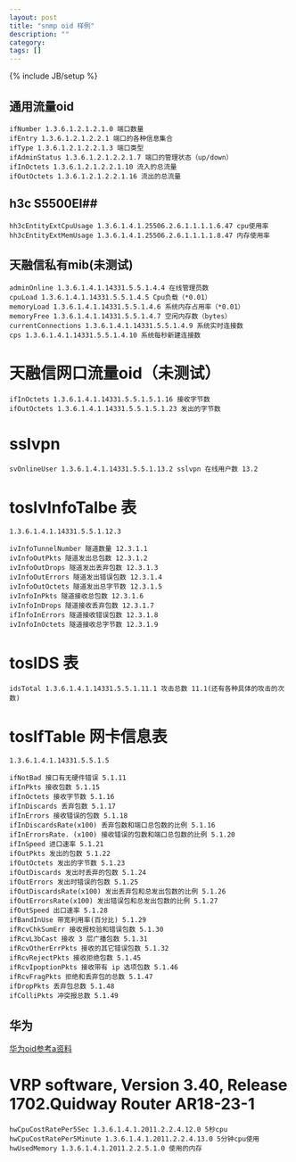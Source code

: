 ```yaml
---
layout: post
title: "snmp oid 样例"
description: ""
category: 
tags: []
---
```

{% include JB/setup %}

## 通用流量oid ##

	ifNumber 1.3.6.1.2.1.2.1.0 端口数量
	ifEntry 1.3.6.1.2.1.2.2.1 端口的各种信息集合
	ifType 1.3.6.1.2.1.2.2.1.3 端口类型
	ifAdminStatus 1.3.6.1.2.1.2.2.1.7 端口的管理状态（up/down）
	ifInOctets 1.3.6.1.2.1.2.2.1.10 流入的总流量
	ifOutOctets 1.3.6.1.2.1.2.2.1.16 流出的总流量

## h3c S5500EI##

	hh3cEntityExtCpuUsage 1.3.6.1.4.1.25506.2.6.1.1.1.1.6.47 cpu使用率
	hh3cEntityExtMemUsage 1.3.6.1.4.1.25506.2.6.1.1.1.1.8.47 内存使用率

## 天融信私有mib(未测试) ##

	adminOnline 1.3.6.1.4.1.14331.5.5.1.4.4 在线管理员数
	cpuLoad 1.3.6.1.4.1.14331.5.5.1.4.5 Cpu负载（*0.01）
	memoryLoad 1.3.6.1.4.1.14331.5.5.1.4.6 系统内存占用率（*0.01）
	memoryFree 1.3.6.1.4.1.14331.5.5.1.4.7 空闲内存数（bytes）
	currentConnections 1.3.6.1.4.1.14331.5.5.1.4.9 系统实时连接数
	cps 1.3.6.1.4.1.14331.5.5.1.4.10 系统每秒新建连接数

# 天融信网口流量oid（未测试） #

	ifInOctets 1.3.6.1.4.1.14331.5.5.1.5.1.16 接收字节数
	ifOutOctets 1.3.6.1.4.1.14331.5.5.1.5.1.23 发出的字节数

# sslvpn  #

	svOnlineUser 1.3.6.1.4.1.14331.5.5.1.13.2 sslvpn 在线用户数 13.2

# tosIvInfoTalbe 表 #

	1.3.6.1.4.1.14331.5.5.1.12.3

	ivInfoTunnelNumber 隧道数量 12.3.1.1
	ivInfoOutPkts 隧道发出总包数 12.3.1.2
	ivInfoOutDrops 隧道发出丢弃包数 12.3.1.3
	ivInfoOutErrors 隧道发出错误包数 12.3.1.4
	ivInfoOutOctets 隧道发出总字节数 12.3.1.5
	ivInfoInPkts 隧道接收总包数 12.3.1.6
	ivInfoInDrops 隧道接收丢弃包数 12.3.1.7
	ifInfoInErrors 隧道接收错误包数 12.3.1.8
	ivInfoInOctets 隧道接收总字节数 12.3.1.9

# tosIDS 表 #

	idsTotal 1.3.6.1.4.1.14331.5.5.1.11.1 攻击总数 11.1(还有各种具体的攻击的次数)
	

# tosIfTable 网卡信息表 #

	1.3.6.1.4.1.14331.5.5.1.5

	ifNotBad 接口有无硬件错误 5.1.11
	ifInPkts 接收包数 5.1.15
	ifInOctets 接收字节数 5.1.16
	ifInDiscards 丢弃包数 5.1.17
	ifInErrors 接收错误的包数 5.1.18
	ifInDiscardsRate(x100) 丢弃包数和端口总包数的比例 5.1.16
	ifInErrorsRate. (x100) 接收错误的包数和端口总包数的比例 5.1.20
	ifInSpeed 进口速率 5.1.21
	ifOutPkts 发出的包数 5.1.22
	ifOutOctets 发出的字节数 5.1.23
	ifOutDiscards 发出时丢弃的包数 5.1.24
	ifOutErrors 发出时错误的包数 5.1.25
	ifOutDiscardsRate(x100) 发出丢弃包和总发出包数的比例 5.1.26
	ifOutErrorsRate(x100) 发出错误包和总发出包数的比例 5.1.27
	ifOutSpeed 出口速率 5.1.28
	ifBandInUse 带宽利用率(百分比) 5.1.29
	ifRcvChkSumErr 接收报校验和错误包数 5.1.30
	ifRcvL3bCast 接收 3 层广播包数 5.1.31
	ifRcvOtherErrPkts 接收的其它错误包数 5.1.32
	ifRcvRejectPkts 接收拒绝包数 5.1.45
	ifRcvIpoptionPkts 接收带有 ip 选项包数 5.1.46
	ifRcvFragPkts 拒绝和丢弃包的总数 5.1.47
	ifDropPkts 丢弃包总数 5.1.48
	ifColliPkts 冲突报总数 5.1.49

	

## 华为 ##

[华为oid参考a资料](http://www-2w.blog.163.com/blog/static/97931518200931371710192/)

# VRP software, Version 3.40, Release 1702.Quidway Router AR18-23-1 #

	hwCpuCostRatePer5Sec 1.3.6.1.4.1.2011.2.2.4.12.0 5秒cpu
	hwCpuCostRatePer5Minute 1.3.6.1.4.1.2011.2.2.4.13.0 5分钟cpu使用
	hwUsedMemory 1.3.6.1.4.1.2011.2.2.5.1.0 使用的内存
